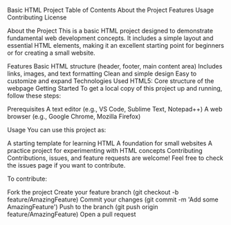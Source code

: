 Basic HTML Project
Table of Contents
About the Project
Features
Usage
Contributing
License

About the Project
This is a basic HTML project designed to demonstrate fundamental web development concepts. It includes a simple layout and essential HTML elements, making it an excellent starting point for beginners or for creating a small website.

Features
Basic HTML structure (header, footer, main content area)
Includes links, images, and text formatting
Clean and simple design
Easy to customize and expand
Technologies Used
HTML5: Core structure of the webpage
Getting Started
To get a local copy of this project up and running, follow these steps:

Prerequisites
A text editor (e.g., VS Code, Sublime Text, Notepad++)
A web browser (e.g., Google Chrome, Mozilla Firefox)

Usage
You can use this project as:

A starting template for learning HTML
A foundation for small websites
A practice project for experimenting with HTML concepts
Contributing
Contributions, issues, and feature requests are welcome!
Feel free to check the issues page if you want to contribute.

To contribute:

Fork the project
Create your feature branch (git checkout -b feature/AmazingFeature)
Commit your changes (git commit -m 'Add some AmazingFeature')
Push to the branch (git push origin feature/AmazingFeature)
Open a pull request
